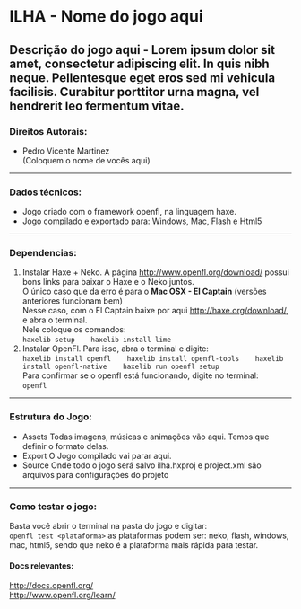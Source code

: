 # ILHA - Nome do jogo aqui
Descrição do jogo aqui - Lorem ipsum dolor sit amet, consectetur adipiscing elit. In quis nibh neque. Pellentesque eget eros sed mi vehicula facilisis. Curabitur porttitor urna magna, vel hendrerit leo fermentum vitae.
---
### Direitos Autorais:
* Pedro Vicente Martinez   
(Coloquem o nome de vocês aqui)
---
### Dados técnicos:
* Jogo criado com o framework openfl, na linguagem haxe.
* Jogo compilado e exportado para: Windows, Mac, Flash e Html5
---
### Dependencias:
1. Instalar Haxe + Neko.
A página http://www.openfl.org/download/ possui bons links para baixar o Haxe e o Neko juntos.   
O único caso que da erro é para o __Mac OSX - El Captain__ (versões anteriores funcionam bem)   
Nesse caso, com o El Captain baixe por aqui http://haxe.org/download/, e abra o terminal.   
Nele coloque os comandos:   
`haxelib setup   
haxelib install lime`   
2. Instalar OpenFl. Para isso, abra o terminal e digite:   
`haxelib install openfl   
haxelib install openfl-tools   
haxelib install openfl-native   
haxelib run openfl setup`   
Para confirmar se o openfl está funcionando, digite no terminal:   
`openfl`
---
### Estrutura do Jogo:
* Assets
  Todas imagens, músicas e animações vão aqui. Temos que definir o formato delas.   
* Export
  O Jogo compilado vai parar aqui.
* Source
  Onde todo o jogo será salvo
ilha.hxproj e project.xml são arquivos para configurações do projeto
---
### Como testar o jogo:
Basta você abrir o terminal na pasta do jogo e digitar:   
`openfl test <plataforma>` as plataformas podem ser: neko, flash, windows, mac, html5, sendo que neko é a plataforma mais rápida para testar.
#### Docs relevantes:
http://docs.openfl.org/   
http://www.openfl.org/learn/
